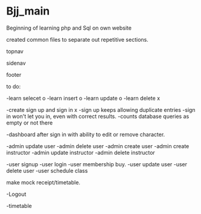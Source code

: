 # Bjj_main

Beginning of learning php and Sql on own website

created common files to separate out repetitive sections.

topnav

sidenav

footer 

to do:

-learn selecet o
-learn insert o
-learn update o
-learn delete x

-create sign up and sign in x
 -sign up keeps allowing duplicate entries
 -sign in won't let you in, even with correct results.
 -counts database queries as empty or not there

-dashboard after sign in with ability to edit or remove character. 

-admin update user
-admin delete user
-admin create user
-admin create instructor
-admin update instructor
-admin delete instructor

-user signup
-user login
-user membership buy.
-user update user
-user delete user
-user schedule class

make mock receipt/timetable.


-Logout

-timetable
